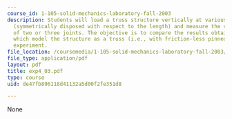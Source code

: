 ```yaml
---
course_id: 1-105-solid-mechanics-laboratory-fall-2003
description: Students will load a truss structure vertically at various pairs of joints
  (symmetrically disposed with respect to the length) and measure the vertical displacements
  of two or three joints. The objective is to compare the results obtained from analyses
  which model the structure as a truss (i.e., with friction-less pinned joints), with
  experiment.
file_location: /coursemedia/1-105-solid-mechanics-laboratory-fall-2003/de47fb896118d41132a5d00f2fe351d8_exp4_03.pdf
file_type: application/pdf
layout: pdf
title: exp4_03.pdf
type: course
uid: de47fb896118d41132a5d00f2fe351d8

---
```

None